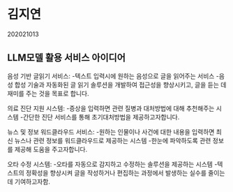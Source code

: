 # 김지연

202021013

## LLM모델 활용 서비스 아이디어

음성 기반 글읽기 서비스:
  -텍스트 입력시에 원하는 음성으로 글을 읽어주는 서비스
  -음성 합성 기술과 자동화된 글 읽기 솔루션을 개발하여 접근성을 향상시키고, 글을 듣는 데 재미를 주는 것을 목표로 합니다.

의료 진단 지원 시스템:
  -증상을 입력하면 관련 질병과 대처방법에 대해 추천해주는 시스템
  -간단한 진단 서비스를 통해 초기대처방법을 제공하고자합니다.

뉴스 및 정보 워드클라우드 서비스:
  -원하는 인물이나 사건에 대한 내용을 입력하면 최신 뉴스나 관련 정보를 워드클라우드로 제공하는 시스템
  -한눈에 파악하도록 관련 정보를 제공해 도움을 주고자합니다.

오타 수정 시스템:
  -오타를 자동으로 감지하고 수정하는 솔루션을 제공하는 시스템
  -텍스트의 정확성을 향상시켜 글을 작성하거나 편집하는 과정에서 발생하는 실수를 줄이는데 기여하고자함.

